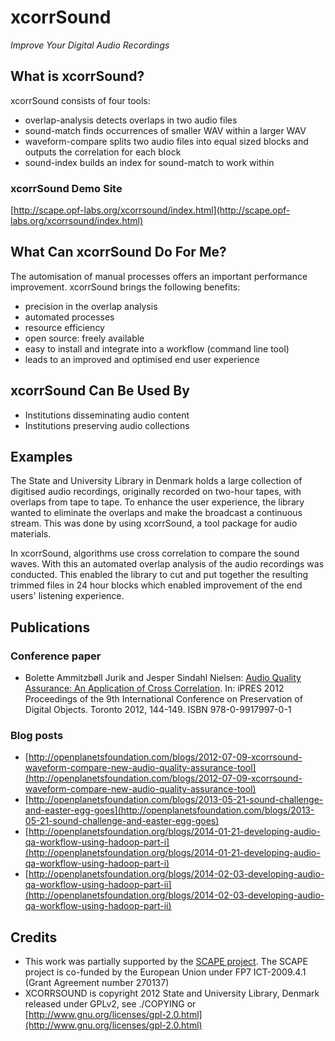 xcorrSound
==========
*Improve Your Digital Audio Recordings*

What is xcorrSound?
-------------------
xcorrSound consists of four tools:

* overlap-analysis detects overlaps in two audio files
* sound-match finds occurrences of smaller WAV within a larger WAV
* waveform-compare splits two audio files into equal sized blocks and outputs the correlation for each block
* sound-index builds an index for sound-match to work within

### xcorrSound Demo Site

[http://scape.opf-labs.org/xcorrsound/index.html](http://scape.opf-labs.org/xcorrsound/index.html)

What Can xcorrSound Do For Me?
------------------------------
The automisation of manual processes offers an important performance improvement.
xcorrSound brings the following benefits:

* precision in the overlap analysis
* automated processes
* resource efficiency
* open source: freely available
* easy to install and integrate into a workflow (command line tool)
* leads to an improved and optimised end user experience

xcorrSound Can Be Used By
-------------------------

* Institutions disseminating audio content
* Institutions preserving audio collections

Examples
--------
The State and University Library in Denmark holds a large collection of digitised audio recordings, originally recorded on two-hour tapes, with overlaps from tape to tape. To enhance the user experience, the library wanted to eliminate the overlaps and make the broadcast a continuous stream. This was done by using xcorrSound, a tool package for audio materials.

In xcorrSound, algorithms use cross correlation to compare the sound waves. With this an automated overlap analysis of the audio recordings was conducted. This enabled the library to cut and put together the resulting trimmed files in 24 hour blocks which enabled improvement of the end users' listening experience. 

Publications
------------

### Conference paper

* Bolette Ammitzbøll Jurik and Jesper Sindahl Nielsen: [Audio Quality Assurance: An Application of Cross Correlation](http://www.scape-project.eu/publication/audio-quality-assurance). In: iPRES 2012 Proceedings of the 9th International Conference on Preservation of Digital Objects. Toronto 2012, 144-149. ISBN 978-0-9917997-0-1

### Blog posts

* [http://openplanetsfoundation.com/blogs/2012-07-09-xcorrsound-waveform-compare-new-audio-quality-assurance-tool](http://openplanetsfoundation.com/blogs/2012-07-09-xcorrsound-waveform-compare-new-audio-quality-assurance-tool)
* [http://openplanetsfoundation.com/blogs/2013-05-21-sound-challenge-and-easter-egg-goes](http://openplanetsfoundation.com/blogs/2013-05-21-sound-challenge-and-easter-egg-goes)
* [http://openplanetsfoundation.org/blogs/2014-01-21-developing-audio-qa-workflow-using-hadoop-part-i](http://openplanetsfoundation.org/blogs/2014-01-21-developing-audio-qa-workflow-using-hadoop-part-i)
* [http://openplanetsfoundation.org/blogs/2014-02-03-developing-audio-qa-workflow-using-hadoop-part-ii](http://openplanetsfoundation.org/blogs/2014-02-03-developing-audio-qa-workflow-using-hadoop-part-ii)


Credits
-------

* This work was partially supported by the [SCAPE project](http://scape-project.eu). The SCAPE project is co-funded 
by the European Union under FP7 ICT-2009.4.1 (Grant Agreement number 270137)
* XCORRSOUND is copyright 2012 State and University Library, Denmark released under GPLv2, see ./COPYING or [http://www.gnu.org/licenses/gpl-2.0.html](http://www.gnu.org/licenses/gpl-2.0.html)
